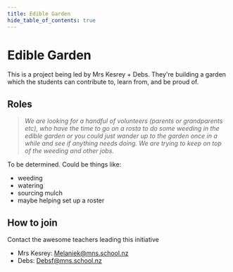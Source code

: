 ```yaml
---
title: Edible Garden
hide_table_of_contents: true
---
```


# Edible Garden

This is a project being led by Mrs Kesrey + Debs. They're building a garden
which the students can contribute to, learn from, and be proud of.


## Roles

> _We are looking for a handful of volunteers (parents or grandparents etc),
> who have the time to go on a rosta to do some weeding in the edible garden or
> you could just wander up to the garden once in a while and see if anything
> needs doing.  We are trying to keep on top of the weeding and other jobs._

To be determined. Could be things like:
- weeding
- watering
- sourcing mulch
- maybe helping set up a roster




## How to join

Contact the awesome teachers leading this initiative

- Mrs Kesrey: Melaniek@mns.school.nz
- Debs: Debsf@mns.school.nz
